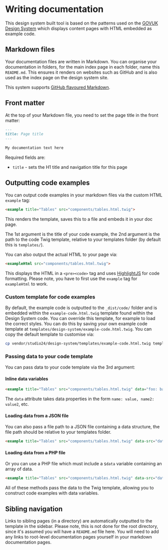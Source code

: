 # Writing documentation

This design system built tool is based on the patterns used on the [GOVUK Design System](https://design-system.service.gov.uk/)
which displays content pages with HTML embedded as example code.

## Markdown files
Your documentation files are written in Markdown. You can organise your documentation in folders, 
for the main index page in each folder, name this `README.md`. This ensures it renders on websites such as
GitHub and is also used as the index page on the design system site.

This system supports [GitHub flavoured Markdown](https://guides.github.com/features/mastering-markdown/).

## Front matter
At the top of your Markdown file, you need to set the page title in the front matter:

```markdown
---
title: Page title
---

My documentation text here
```

Required fields are:

* `title` - sets the H1 title and navigation title for this page

## Outputting code examples

You can output code examples in your markdown files via the custom HTML `example` tag:

```markdown
<example title="Tables" src="components/tables.html.twig">
```

This renders the template, saves this to a file and embeds it in your doc page.

The 1st argument is the title of your code example, the 2nd argument is the path to the code Twig template, relative
to your templates folder (by default this is `templates/`).

You can also output the actual HTML to your page via:

```markdown
<exampleHtml src="components/tables.html.twig">
```

This displays the HTML in a `<pre><code>` tag and uses [HighlightJS](https://highlightjs.org/) for code formatting.
Please note, you have to first use the `example` tag for `exampleHtml` to work.

### Custom template for code examples
By default, the example code is outputted to the `_dist/code/` folder and is embedded within the `example-code.html.twig`
template found within the Design System code. You can override this template, for example to load the correct
styles. You can do this by saving your own example code template at `templates/design-system/example-code.html.twig`.
You can copy the default template to customise via:

```bash
cp vendor/studio24/design-system/templates/example-code.html.twig templates/example-code.html.twig
```

### Passing data to your code template
You can pass data to your code template via the 3rd argument:

#### Inline data variables
```markdown
<example title="Tables" src="components/tables.html.twig" data="foo: bar, name: value">
```

The `data` attribute takes data properties in the form `name: value, name2: value2`, etc.

#### Loading data from a JSON file
You can also pass a file path to a JSON file containing a data structure, the file path should be relative
to your templates folder.

```markdown
<example title="Tables" src="components/tables.html.twig" data-src="data/example.json">
```

#### Loading data from a PHP file
Or you can use a PHP file which must include a `$data` variable containing an array of data.

```markdown
<example title="Tables" src="components/tables.html.twig" data-src="data/example.php">
```

All of these methods pass the data to the Twig template, allowing you to construct code examples with data variables.

## Sibling navigation

Links to sibling pages (in a directory) are automatically outputted to the template in the sidebar.
Please note, this is not done for the root directory, since it's assumed you will have a `README.md` file here. You will 
need to add any links to root-level documentation pages yourself in your markdown documentation pages.